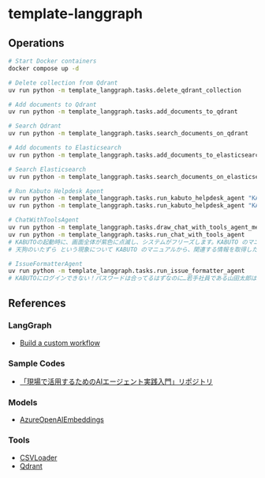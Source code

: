 # template-langgraph

## Operations

```bash
# Start Docker containers
docker compose up -d

# Delete collection from Qdrant
uv run python -m template_langgraph.tasks.delete_qdrant_collection

# Add documents to Qdrant
uv run python -m template_langgraph.tasks.add_documents_to_qdrant

# Search Qdrant
uv run python -m template_langgraph.tasks.search_documents_on_qdrant

# Add documents to Elasticsearch
uv run python -m template_langgraph.tasks.add_documents_to_elasticsearch

# Search Elasticsearch
uv run python -m template_langgraph.tasks.search_documents_on_elasticsearch

# Run Kabuto Helpdesk Agent
uv run python -m template_langgraph.tasks.run_kabuto_helpdesk_agent "KABUTOの起動時に、画面全体が紫色に点滅し、システムがフリーズします。"
uv run python -m template_langgraph.tasks.run_kabuto_helpdesk_agent "KABUTOのマニュアルから禅モードに関する情報を教えて下さい"

# ChatWithToolsAgent
uv run python -m template_langgraph.tasks.draw_chat_with_tools_agent_mermaid_png "data/chat_with_tools_agent.png"
uv run python -m template_langgraph.tasks.run_chat_with_tools_agent
# KABUTOの起動時に、画面全体が紫色に点滅し、システムがフリーズします。KABUTO のマニュアルから、関連する情報を取得したり過去のシステムのトラブルシュート事例が蓄積されたデータベースから、関連する情報を取得して質問に答えてください
# 天狗のいたずら という現象について KABUTO のマニュアルから、関連する情報を取得したり過去のシステムのトラブルシュート事例が蓄積されたデータベースから、関連する情報を取得して質問に答えてください

# IssueFormatterAgent
uv run python -m template_langgraph.tasks.run_issue_formatter_agent
# KABUTOにログインできない！パスワードは合ってるはずなのに…若手社員である山田太郎は、Windows 11 を立ち上げ、日課のように自社の業務システムKABUTOのログイン画面を開きます。しかし、そこには、意味をなさない「虚無」という文字だけがただひっそりと表示されていたのです。これは質問でもあり不具合の報告でもあります。岡本太郎さんに本件調査依頼します。

```

## References

### LangGraph

- [Build a custom workflow](https://langchain-ai.github.io/langgraph/concepts/why-langgraph/)

### Sample Codes

- [「現場で活用するためのAIエージェント実践入門」リポジトリ](https://github.com/masamasa59/genai-agent-advanced-book)

### Models

- [AzureOpenAIEmbeddings](https://python.langchain.com/docs/integrations/text_embedding/azureopenai/)

### Tools

- [CSVLoader](https://python.langchain.com/docs/how_to/document_loader_csv/)
- [Qdrant](https://github.com/qdrant/qdrant)
